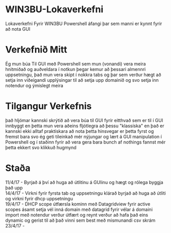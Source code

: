 # WIN3BU-Lokaverkefni
Lokaverkefni Fyrir WIN3BU Powershell áfangi þar sem manni er kynnt fyrir að nota GUI
# Verkefnið Mitt
Ég mun búa Til GUI með Powershell sem mun (vonandi) vera meira hnitmiðað og auðveldara í notkun þegar kemur að þessari almennri uppsetningu, það mun vera skipt í nokkra tabs og þar sem verður hægt að setja inn viðeigandi upplýsingar til að setja upp domainið og svo setja inn notendur og ýmislegt meira
# Tilgangur Verkefnis
það hljómar kannski skrýtið að vera búa til GUI fyrir eitthvað sem er til í GUI innbyggt en þetta mun vera aðeins fljótlegra að þessu "klassíska" en það er kannski ekki alltaf praktískara að nota þetta hinsvegar er þetta fyrst og fremst bara svo ég geti tileinkað mér nýjungar og lært á GUI manipulation í Powershell og í staðinn fyrir að vera gera bara bunch af nothings fannst mér þetta ekkert svo klikkuð hugmynd

# Staða
11/4/17 - Byrjað á því að  huga að útlitinu á GUIinu og hægt og rólega byggja það upp <br>
14/4/17 - Virkni fyrir fyrsta tab og uppsetningu klárað byrjað að huga að útliti og virkni fyrir dhcp uppsetningu <br>
19/4/17 - DHCP scope útfærsla kominn með Datagridview fyrir active scopes ásamt setja vél inná domain með datagrid fyrir vélar á domaini import með notendur verður útfært og reynt verður að hafa það eins dynamic og gerist til að það vinni sem best með mismunandi csv skrám<br>
23/4/17 - 

